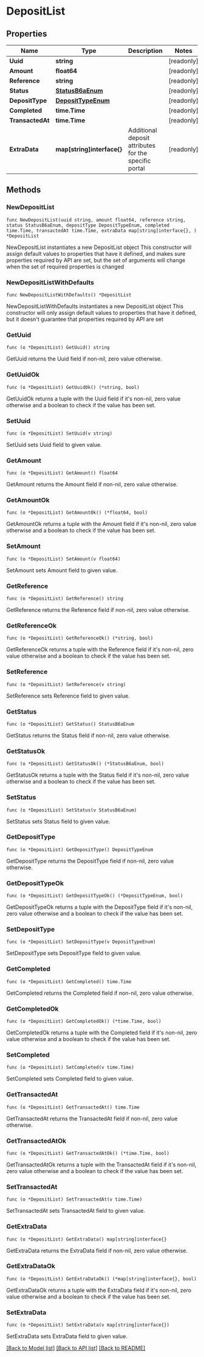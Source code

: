 # DepositList

## Properties

Name | Type | Description | Notes
------------ | ------------- | ------------- | -------------
**Uuid** | **string** |  | [readonly] 
**Amount** | **float64** |  | [readonly] 
**Reference** | **string** |  | [readonly] 
**Status** | [**StatusB6aEnum**](StatusB6aEnum.md) |  | [readonly] 
**DepositType** | [**DepositTypeEnum**](DepositTypeEnum.md) |  | [readonly] 
**Completed** | **time.Time** |  | [readonly] 
**TransactedAt** | **time.Time** |  | [readonly] 
**ExtraData** | **map[string]interface{}** | Additional deposit attributes for the specific portal | [readonly] 

## Methods

### NewDepositList

`func NewDepositList(uuid string, amount float64, reference string, status StatusB6aEnum, depositType DepositTypeEnum, completed time.Time, transactedAt time.Time, extraData map[string]interface{}, ) *DepositList`

NewDepositList instantiates a new DepositList object
This constructor will assign default values to properties that have it defined,
and makes sure properties required by API are set, but the set of arguments
will change when the set of required properties is changed

### NewDepositListWithDefaults

`func NewDepositListWithDefaults() *DepositList`

NewDepositListWithDefaults instantiates a new DepositList object
This constructor will only assign default values to properties that have it defined,
but it doesn't guarantee that properties required by API are set

### GetUuid

`func (o *DepositList) GetUuid() string`

GetUuid returns the Uuid field if non-nil, zero value otherwise.

### GetUuidOk

`func (o *DepositList) GetUuidOk() (*string, bool)`

GetUuidOk returns a tuple with the Uuid field if it's non-nil, zero value otherwise
and a boolean to check if the value has been set.

### SetUuid

`func (o *DepositList) SetUuid(v string)`

SetUuid sets Uuid field to given value.


### GetAmount

`func (o *DepositList) GetAmount() float64`

GetAmount returns the Amount field if non-nil, zero value otherwise.

### GetAmountOk

`func (o *DepositList) GetAmountOk() (*float64, bool)`

GetAmountOk returns a tuple with the Amount field if it's non-nil, zero value otherwise
and a boolean to check if the value has been set.

### SetAmount

`func (o *DepositList) SetAmount(v float64)`

SetAmount sets Amount field to given value.


### GetReference

`func (o *DepositList) GetReference() string`

GetReference returns the Reference field if non-nil, zero value otherwise.

### GetReferenceOk

`func (o *DepositList) GetReferenceOk() (*string, bool)`

GetReferenceOk returns a tuple with the Reference field if it's non-nil, zero value otherwise
and a boolean to check if the value has been set.

### SetReference

`func (o *DepositList) SetReference(v string)`

SetReference sets Reference field to given value.


### GetStatus

`func (o *DepositList) GetStatus() StatusB6aEnum`

GetStatus returns the Status field if non-nil, zero value otherwise.

### GetStatusOk

`func (o *DepositList) GetStatusOk() (*StatusB6aEnum, bool)`

GetStatusOk returns a tuple with the Status field if it's non-nil, zero value otherwise
and a boolean to check if the value has been set.

### SetStatus

`func (o *DepositList) SetStatus(v StatusB6aEnum)`

SetStatus sets Status field to given value.


### GetDepositType

`func (o *DepositList) GetDepositType() DepositTypeEnum`

GetDepositType returns the DepositType field if non-nil, zero value otherwise.

### GetDepositTypeOk

`func (o *DepositList) GetDepositTypeOk() (*DepositTypeEnum, bool)`

GetDepositTypeOk returns a tuple with the DepositType field if it's non-nil, zero value otherwise
and a boolean to check if the value has been set.

### SetDepositType

`func (o *DepositList) SetDepositType(v DepositTypeEnum)`

SetDepositType sets DepositType field to given value.


### GetCompleted

`func (o *DepositList) GetCompleted() time.Time`

GetCompleted returns the Completed field if non-nil, zero value otherwise.

### GetCompletedOk

`func (o *DepositList) GetCompletedOk() (*time.Time, bool)`

GetCompletedOk returns a tuple with the Completed field if it's non-nil, zero value otherwise
and a boolean to check if the value has been set.

### SetCompleted

`func (o *DepositList) SetCompleted(v time.Time)`

SetCompleted sets Completed field to given value.


### GetTransactedAt

`func (o *DepositList) GetTransactedAt() time.Time`

GetTransactedAt returns the TransactedAt field if non-nil, zero value otherwise.

### GetTransactedAtOk

`func (o *DepositList) GetTransactedAtOk() (*time.Time, bool)`

GetTransactedAtOk returns a tuple with the TransactedAt field if it's non-nil, zero value otherwise
and a boolean to check if the value has been set.

### SetTransactedAt

`func (o *DepositList) SetTransactedAt(v time.Time)`

SetTransactedAt sets TransactedAt field to given value.


### GetExtraData

`func (o *DepositList) GetExtraData() map[string]interface{}`

GetExtraData returns the ExtraData field if non-nil, zero value otherwise.

### GetExtraDataOk

`func (o *DepositList) GetExtraDataOk() (*map[string]interface{}, bool)`

GetExtraDataOk returns a tuple with the ExtraData field if it's non-nil, zero value otherwise
and a boolean to check if the value has been set.

### SetExtraData

`func (o *DepositList) SetExtraData(v map[string]interface{})`

SetExtraData sets ExtraData field to given value.



[[Back to Model list]](../README.md#documentation-for-models) [[Back to API list]](../README.md#documentation-for-api-endpoints) [[Back to README]](../README.md)


